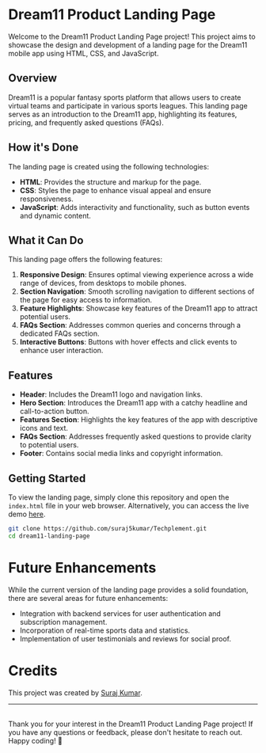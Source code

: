 # Dream11 Product Landing Page

Welcome to the Dream11 Product Landing Page project! This project aims to showcase the design and development of a landing page for the Dream11 mobile app using HTML, CSS, and JavaScript.

## Overview

Dream11 is a popular fantasy sports platform that allows users to create virtual teams and participate in various sports leagues. This landing page serves as an introduction to the Dream11 app, highlighting its features, pricing, and frequently asked questions (FAQs).

## How it's Done

The landing page is created using the following technologies:

- **HTML**: Provides the structure and markup for the page.
- **CSS**: Styles the page to enhance visual appeal and ensure responsiveness.
- **JavaScript**: Adds interactivity and functionality, such as button events and dynamic content.

## What it Can Do

This landing page offers the following features:

1. **Responsive Design**: Ensures optimal viewing experience across a wide range of devices, from desktops to mobile phones.
2. **Section Navigation**: Smooth scrolling navigation to different sections of the page for easy access to information.
3. **Feature Highlights**: Showcase key features of the Dream11 app to attract potential users.
4. **FAQs Section**: Addresses common queries and concerns through a dedicated FAQs section.
5. **Interactive Buttons**: Buttons with hover effects and click events to enhance user interaction.

## Features

- **Header**: Includes the Dream11 logo and navigation links.
- **Hero Section**: Introduces the Dream11 app with a catchy headline and call-to-action button.
- **Features Section**: Highlights the key features of the app with descriptive icons and text.
- **FAQs Section**: Addresses frequently asked questions to provide clarity to potential users.
- **Footer**: Contains social media links and copyright information.

## Getting Started

To view the landing page, simply clone this repository and open the `index.html` file in your web browser. Alternatively, you can access the live demo [here](https://suraj5kumar.github.io/Techplement/).

```bash
git clone https://github.com/suraj5kumar/Techplement.git
cd dream11-landing-page
```
# Future Enhancements

While the current version of the landing page provides a solid foundation, there are several areas for future enhancements:

- Integration with backend services for user authentication and subscription management.
- Incorporation of real-time sports data and statistics.
- Implementation of user testimonials and reviews for social proof.

# Credits

This project was created by [Suraj Kumar](https://www.linkedin.com/in/web-developer-suraj-kumar/).

---
\
Thank you for your interest in the Dream11 Product Landing Page project! If you have any questions or feedback, please don't hesitate to reach out. Happy coding! 🚀
